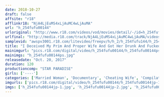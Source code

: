 ```yaml
---
date: 2018-10-27
draft: false
affsite: "r18"
afflinkr18: "NjA4LjEuMS4xLjAuMC4wLjAuMA"
url: "h_254fufu00144"
urloriginal: "http://www.r18.com/videos/vod/movies/detail/-/id=h_254fufu00144"
urlfinal: "http://media.r18.com/track/NjA4LjEuMS4xLjAuMC4wLjAuMA/videos/vod/movies/detail/-/id=h_254fufu00144"
samplevid: "awspv3001.r18.com/litevideo/freepv/h/h_2/h_254fufu144/h_254fufu144_dmb_w.mp4"
title: "I Deceived My Prim And Proper Wife And Got Her Drunk And Fucked By Another Man... Super Selections"
mainimgurl: "pics.r18.com/digital/video/h_254fufu00144/h_254fufu00144ps.jpg"
mainimgs: "h_254fufu00144ps.jpg"
releasedate: "Oct. 20, 2017"
duration: 120
productioncomp: "STAR PARADISE"
girls: ['----']
categories: ['Married Woman', 'Documentary', 'Cheating Wife', 'Compilation', 'Hi-Def']
imgurls: ['pics.r18.com/digital/video/h_254fufu00144/h_254fufu00144jp-1.jpg', 'pics.r18.com/digital/video/h_254fufu00144/h_254fufu00144jp-2.jpg', 'pics.r18.com/digital/video/h_254fufu00144/h_254fufu00144jp-3.jpg', 'pics.r18.com/digital/video/h_254fufu00144/h_254fufu00144jp-4.jpg', 'pics.r18.com/digital/video/h_254fufu00144/h_254fufu00144jp-5.jpg', 'pics.r18.com/digital/video/h_254fufu00144/h_254fufu00144jp-6.jpg', 'pics.r18.com/digital/video/h_254fufu00144/h_254fufu00144jp-7.jpg', 'pics.r18.com/digital/video/h_254fufu00144/h_254fufu00144jp-8.jpg', 'pics.r18.com/digital/video/h_254fufu00144/h_254fufu00144jp-9.jpg', 'pics.r18.com/digital/video/h_254fufu00144/h_254fufu00144jp-10.jpg', 'pics.r18.com/digital/video/h_254fufu00144/h_254fufu00144jp-11.jpg', 'pics.r18.com/digital/video/h_254fufu00144/h_254fufu00144jp-12.jpg', 'pics.r18.com/digital/video/h_254fufu00144/h_254fufu00144jp-13.jpg', 'pics.r18.com/digital/video/h_254fufu00144/h_254fufu00144jp-14.jpg', 'pics.r18.com/digital/video/h_254fufu00144/h_254fufu00144jp-15.jpg', 'pics.r18.com/digital/video/h_254fufu00144/h_254fufu00144jp-16.jpg', 'pics.r18.com/digital/video/h_254fufu00144/h_254fufu00144jp-17.jpg', 'pics.r18.com/digital/video/h_254fufu00144/h_254fufu00144jp-18.jpg', 'pics.r18.com/digital/video/h_254fufu00144/h_254fufu00144jp-19.jpg', 'pics.r18.com/digital/video/h_254fufu00144/h_254fufu00144jp-20.jpg']
imgs: ['h_254fufu00144jp-1.jpg', 'h_254fufu00144jp-2.jpg', 'h_254fufu00144jp-3.jpg', 'h_254fufu00144jp-4.jpg', 'h_254fufu00144jp-5.jpg', 'h_254fufu00144jp-6.jpg', 'h_254fufu00144jp-7.jpg', 'h_254fufu00144jp-8.jpg', 'h_254fufu00144jp-9.jpg', 'h_254fufu00144jp-10.jpg', 'h_254fufu00144jp-11.jpg', 'h_254fufu00144jp-12.jpg', 'h_254fufu00144jp-13.jpg', 'h_254fufu00144jp-14.jpg', 'h_254fufu00144jp-15.jpg', 'h_254fufu00144jp-16.jpg', 'h_254fufu00144jp-17.jpg', 'h_254fufu00144jp-18.jpg', 'h_254fufu00144jp-19.jpg', 'h_254fufu00144jp-20.jpg']
---
```

